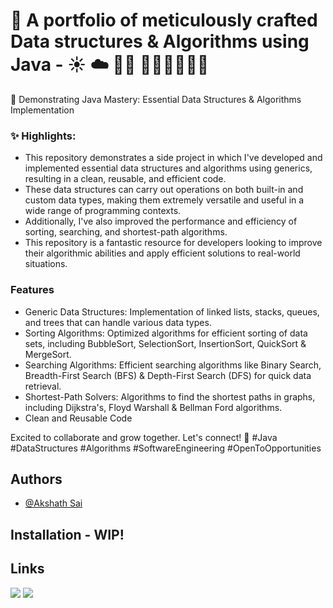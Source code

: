 # 💼 A portfolio of meticulously crafted Data structures & Algorithms using Java - ☀️ ☁️ 👷‍♂️ 🚧🚧🚧🚧🚧🚧



🎯 Demonstrating Java Mastery: Essential Data Structures & Algorithms Implementation

### ✨ Highlights:
- This repository demonstrates a side project in which I've developed and implemented essential data structures and algorithms using generics, resulting in a clean, reusable, and efficient code. 
- These data structures can carry out operations on both built-in and custom data types, making them extremely versatile and useful in a wide range of programming contexts.
- Additionally, I've also improved the performance and efficiency of sorting, searching, and shortest-path algorithms.
- This repository is a fantastic resource for developers looking to improve their algorithmic abilities and apply efficient solutions to real-world situations.

### Features
- Generic Data Structures: Implementation of linked lists, stacks, queues, and trees that can handle various data types.
- Sorting Algorithms: Optimized algorithms for efficient sorting of data sets, including BubbleSort, SelectionSort, InsertionSort, QuickSort & MergeSort.
- Searching Algorithms: Efficient searching algorithms like Binary Search, Breadth-First Search (BFS) & Depth-First Search (DFS) for quick data retrieval.
- Shortest-Path Solvers: Algorithms to find the shortest paths in graphs, including Dijkstra's, Floyd Warshall & Bellman Ford algorithms.
- Clean and Reusable Code

Excited to collaborate and grow together. Let's connect! 🤝 #Java #DataStructures #Algorithms #SoftwareEngineering #OpenToOpportunities


## Authors

- [@Akshath Sai](https://github.com/AkshathSai)

## Installation - WIP!

## Links

<p align="left">
<!-- <a href="https://www.github.com/AkshathSai" target="_blank" rel="noreferrer"><img src="https://raw.githubusercontent.com/danielcranney/readme-generator/main/public/icons/socials/github.svg" width="32" height="32" /></a>-->
<a href="https://www.github.com/AkshathSai" target="_blank" rel="noreferrer"><img src="https://img.shields.io/badge/GitHub-100000?style=for-the-badge&logo=github&logoColor=white" /></a>
<!-- <a href="https://www.linkedin.com/in/akshath-sai/" target="_blank" rel="noreferrer"><img src="https://raw.githubusercontent.com/danielcranney/readme-generator/main/public/icons/socials/linkedin.svg" width="32" height="32" /></a> -->
<a href="https://www.linkedin.com/in/akshath-sai/" target="_blank" rel="noreferrer"><img src="https://img.shields.io/badge/LinkedIn-0077B5?style=for-the-badge&logo=linkedin&logoColor=white" /></a>
</p>

